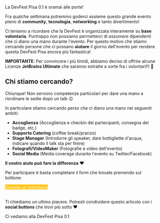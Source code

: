 La DevFest Pisa 0.1 è oramai alle porte!

Fra qualche settimana potremmo goderci assieme questo grande evento 
pieno di **community**, **tecnologia**, **networking** e tanto divertimento!

Ci teniamo a ricordare che la DevFest è organizzata interamente su **base volontaria**. Purtroppo non possiamo permetterci di *assumere* dipendenti che ci diano una mano durante l'evento. Per questo motivo che stiamo cercando persone che ci possano **aiutare** il giorno dell'evento per rendere questa DevFest Pisa ancora più fantastica!

**IMPORTANTE**: Per convincere i più timidi, abbiamo deciso di offrire alcune Licenze **JetBrains Ultimate** che saranno estratte a sorte fra i volontari!!! 🎉

## Chi stiamo cercando?

Chiunque! Non servono competenze particolari per dare una mano a riordinare le sedie dopo un talk 😉

In particolare stiamo cercando perso che ci diano una mano nei seguenti ambiti:
* **Accoglienza** (Accoglienza e checkin dei partecipanti, consegna dei badge, etc.)
* **Supporto Catering** (coffee break/pranzo)
* **Stage Manager** (Introdurre gli speaker, dare bottigliette d'acqua, indicare quando il talk sta per finire)
* **Fotografi/VideoMaker** (Fotografie e video dell'evento)
* **Social Media** (Media coverage durante l'evento su Twitter/Facebook)

**Il vostro aiuto può fare la differenza** ❤️

Per participare è basta completare il form che trovate premendo sul bottone:

<div class="text-center">
<a href="http://bit.ly/dfpi17-volunteer" target="_blank" class="style-scope header-content" style="color: white; ">
  <paper-button class="primary style-scope header-content x-scope paper-button-0" raised="" role="button" tabindex="0" animated="" aria-disabled="false" elevation="1" style="background: #FFC107;">Diventa un volontario</paper-button>
</a>
</div>
<br/>

Ti chiediamo un ultimo piacere. Potresti condividere questo articolo con i **social buttons** che trovi più sotto ❤️

Ci vediamo alla DevFest Pisa 0.1